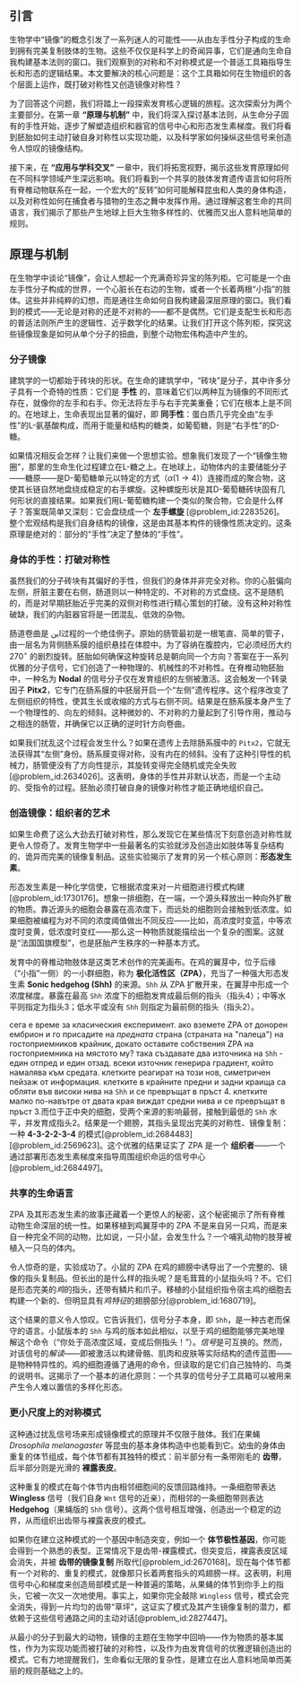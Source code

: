 ## 引言
生物学中“镜像”的概念引发了一系列迷人的可能性——从由左手性分子构成的生命到拥有完美复制肢体的生物。这些不仅仅是科学上的奇闻异事，它们是通向生命自我构建基本法则的窗口。我们观察到的对称和不对称模式是一个普适工具箱指导生长和形态的逻辑结果。本文要解决的核心问题是：这个工具箱如何在生物组织的各个层面上运作，既打破对称性又创造镜像对称性？

为了回答这个问题，我们将踏上一段探索发育核心逻辑的旅程。这次探索分为两个主要部分。在第一章 **“原理与机制”** 中，我们将深入探讨基本法则，从生命分子固有的手性开始，逐步了解塑造组织和器官的信号中心和形态发生素梯度。我们将看到胚胎如何主动打破自身对称性以实现功能，以及科学家如何操纵这些信号来创造令人惊叹的镜像结构。

接下来，在 **“应用与学科交叉”** 一章中，我们将拓宽视野，揭示这些发育原理如何在不同科学领域产生深远影响。我们将看到一个共享的肢体发育遗传语言如何将所有脊椎动物联系在一起，一个宏大的“反转”如何可能解释昆虫和人类的身体构造，以及对称性如何在捕食者与猎物的生态之舞中发挥作用。通过理解这套生命的共同语言，我们揭示了那些产生地球上巨大生物多样性的、优雅而又出人意料地简单的规则。

## 原理与机制

在生物学中谈论“镜像”，会让人想起一个充满奇珍异宝的陈列柜。它可能是一个由左手性分子构成的世界，一个心脏长在右边的生物，或者一个长着两根“小指”的肢体。这些并非纯粹的幻想，而是通往生命如何自我构建最深层原理的窗口。我们看到的模式——无论是对称的还是不对称的——都不是偶然。它们是支配生长和形态的普适法则所产生的逻辑性、近乎数学化的结果。让我们打开这个陈列柜，探究这些镜像现象是如何从单个分子的扭曲，到整个动物宏伟构造中产生的。

### 分子镜像

建筑学的一切都始于砖块的形状。在生命的建筑学中，“砖块”是分子，其中许多分子具有一个奇特的性质：它们是 **手性** 的，意味着它们以两种互为镜像的不同形式存在，就像你的左手和右手。你无法将左手与右手完美重叠；它们在根本上是不同的。在地球上，生命表现出显著的偏好，即 **同手性**：蛋白质几乎完全由“左手性”的L-氨基酸构成，而用于能量和结构的糖类，如葡萄糖，则是“右手性”的D-糖。

如果情况相反会怎样？让我们来做一个思想实验。想象我们发现了一个“镜像生物圈”，那里的生命生化过程建立在L-糖之上。在地球上，动物体内的主要储能分子——糖原——是D-葡萄糖单元以特定的方式（$\alpha(1\to4)$）连接而成的聚合物，这使其长链自然地盘绕成稳定的右手螺旋。这种螺旋形状是其D-葡萄糖砖块固有几何形状的直接结果。如果我们用L-葡萄糖构建一个类似的聚合物，它会是什么样子？答案既简单又深刻：它会盘绕成一个 **左手螺旋** [@problem_id:2283526]。整个宏观结构是我们自身结构的镜像，这是由其基本构件的镜像性质决定的。这条原理是绝对的：部分的“手性”决定了整体的“手性”。

### 身体的手性：打破对称性

虽然我们的分子砖块有其偏好的手性，但我们的身体并非完全对称。你的心脏偏向左侧，肝脏主要在右侧，肠道则以一种特定的、不对称的方式盘绕。这不是随机的，而是对早期胚胎近乎完美的双侧对称性进行精心策划的打破。没有这种对称性破缺，我们的内脏器官将是一团混乱、低效的杂物。

肠道卷曲是 این过程的一个绝佳例子。原始的肠管最初是一根笔直、简单的管子，由一层名为背侧肠系膜的组织悬挂在体腔中。为了容纳在腹腔内，它必须经历大约 $270^\circ$ 的剧烈旋转。胚胎如何确保这种旋转总是朝向同一个方向？答案在于一系列优雅的分子信号，它们创造了一种物理的、机械性的不对称性。在脊椎动物胚胎中，一种名为 **Nodal** 的信号分子仅在发育组织的左侧被激活。这会触发一个转录因子 **Pitx2**，它专门在肠系膜的中胚层开启一个“左侧”遗传程序。这个程序改变了左侧组织的特性，使其生长或收缩的方式与右侧不同。结果是在肠系膜本身产生了一个物理性的、向左的倾斜。这种微妙的、不对称的力量起到了引导作用，推动与之相连的肠管，并确保它以正确的逆时针方向卷曲。

如果我们扰乱这个过程会发生什么？如果在遗传上去除肠系膜中的 `Pitx2`，它就无法获得其“左侧”身份。肠系膜变得对称，没有内在的倾斜。没有了这种引导性的机械力，肠管便没有了方向性提示，其旋转变得完全随机或完全失败[@problem_id:2634026]。这表明，身体的手性并非默认状态，而是一个主动的、受指令的过程。胚胎必须打破自身的镜像对称性才能正确地组织自己。

### 创造镜像：组织者的艺术

如果生命费了这么大劲去打破对称性，那么发现它在某些情况下刻意创造对称性就更令人惊奇了。发育生物学中一些最著名的实验就涉及创造出如肢体等复杂结构的、诡异而完美的镜像复制品。这些实验揭示了发育的另一个核心原则：**形态发生素**。

形态发生素是一种化学信使，它根据浓度来对一片细胞进行模式构建[@problem_id:1730176]。想象一排细胞，在一端，一个源头释放出一种向外扩散的物质。靠近源头的细胞会暴露在高浓度下，而远处的细胞则会接触到低浓度。如果细胞被编程为对不同的浓度阈值做出不同反应——比如，高浓度时变蓝，中等浓度时变黄，低浓度时变红——那么这一种物质就能描绘出一个复杂的图案。这就是“法国国旗模型”，也是胚胎产生秩序的一种基本方式。

发育中的脊椎动物肢体是这类艺术创作的完美画布。在鸡的翼芽中，位于后缘（“小指”一侧）的一小群细胞，称为 **极化活性区（ZPA）**，充当了一种强大形态发生素 **Sonic hedgehog (Shh)** 的来源。`Shh` 从 ZPA 扩散开来，在翼芽中形成一个浓度梯度。暴露在最高 `Shh` 浓度下的细胞发育成最后侧的指头（指头4）；中等水平则指定为指头3；低水平或没有 `Shh` 则指定为最前侧的指头（指头2）。

 сега е време за класическия експеримент. ако вземете ZPA от донорен ембрион и го присадите на *предната* страна (страната на "палеца") на гостоприемников крайник, докато оставите собствения ZPA на гостоприемника на мястото му? така създавате два източника на `Shh` - един отпред и един отзад. всеки източник генерира градиент, който намалява към средата. клетките реагират на този нов, симетричен пейзаж от информация. клетките в крайните предни и задни краища са обляти във високи нива на `Shh` и се превръщат в пръст 4. клетките малко по-навътре от двата края виждат средни нива и се превръщат в пръст 3.而位于正中央的细胞，受两个来源的影响最弱，接触到最低的 `Shh` 水平，并发育成指头2。结果是一个翅膀，其指头呈现出完美的对称性、镜像复制：一种 **4-3-2-2-3-4** 的模式[@problem_id:2684483] [@problem_id:2569623]。这个优雅的结果证实了 ZPA 是一个 **组织者**——一个通过部署形态发生素梯度来指导周围组织命运的信号中心[@problem_id:2684497]。

### 共享的生命语言

ZPA 及其形态发生素的故事还藏着一个更惊人的秘密，这个秘密揭示了所有脊椎动物生命深层的统一性。如果移植到鸡翼芽中的 ZPA 不是来自另一只鸡，而是来自一种完全不同的动物，比如说，一只小鼠，会发生什么？一个哺乳动物的肢芽被植入一只鸟的体内。

令人惊奇的是，实验成功了。小鼠的 ZPA 在鸡的翅膀中诱导出了一个完整的、镜像的指头复制品。但长出的是什么样的指头呢？是毛茸茸的小鼠指头吗？不。它们是形态完美的*鸡*的指头，还带有鳞片和爪子。移植的小鼠组织指令宿主鸡的细胞去构建一个新的、但明显具有*鸡特征*的翅膀部分[@problem_id:1680719]。

这个结果的意义令人惊叹。它告诉我们，信号分子本身，即 `Shh`，是一种古老而保守的语言。小鼠版本的 `Shh` 与鸡的版本如此相似，以至于鸡的细胞能够完美地理解这个命令（“你处于高浓度区域，变成后侧指头！”）。*信号*是可互换的。然而，对该信号的*解读*——即被激活以构建骨骼、肌肉和皮肤等实际结构的遗传蓝图——是物种特异性的。鸡的细胞遵循了通用的命令，但读取的是它们自己独特的、鸟类的说明书。这揭示了一个基本的进化原则：一个共享的信号分子工具箱可以被用来产生令人难以置信的多样化形态。

### 更小尺度上的对称模式

这种通过扰乱信号场来形成镜像模式的原理并不仅限于肢体。我们在果蝇 *Drosophila melanogaster* 等昆虫的基本身体构造中也能看到它。幼虫的身体由重复的体节组成，每个体节都有其独特的模式：前半部分有一条带刚毛的 **齿带**，后半部分则是光滑的 **裸露表皮**。

这种重复的模式在每个体节内由相邻细胞间的反馈回路维持。一条细胞带表达 **Wingless** 信号（我们自身 `Wnt` 信号的近亲），而相邻的一条细胞带则表达 **Hedgehog**（果蝇版的 `Shh` 信号）。这两个信号相互增强，创造出一个稳定的边界，从而组织出齿带与裸露表皮的模式。

如果你在建立这种模式的一个基因中制造突变，例如一个 **体节极性基因**，你可能会得到一个熟悉的表型。正常情况下是齿带-裸露模式，但突变后，裸露表皮区域会消失，并被 **齿带的镜像复制** 所取代[@problem_id:2670168]。现在每个体节都有一个对称的、重复的模式，就像那只长着两套指头的鸡翅膀一样。这表明，利用信号中心和梯度来创造局部模式是一种普遍的策略，从果蝇的体节到你手上的指头，它被一次又一次地使用。事实上，如果你完全敲除 `Wingless` 信号，模式会完全消失，得到一片均匀的齿带“草坪”，这证实了模式及其产生镜像复制的潜力，都依赖于这些信号通路之间的主动对话[@problem_id:2827447]。

从最小的分子到最大的动物，镜像的主题在生物学中回响——作为物质的基本属性，作为为实现功能而被打破的对称性，以及作为由发育信号的优雅逻辑创造出的模式。它有力地提醒我们，生命看似无限的复杂性，是建立在出人意料地简单而美丽的规则基础之上的。

